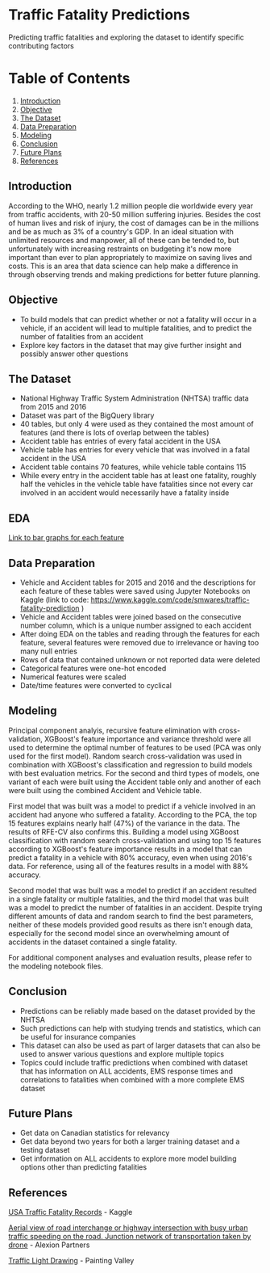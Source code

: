 # Traffic Fatality Predictions
Predicting traffic fatalities and exploring the dataset to identify specific contributing factors

# Table of Contents
1. [Introduction](#introduction)
2. [Objective](#objective)
3. [The Dataset](#the-dataset)
4. [Data Preparation](#data-preparation)
5. [Modeling](#modeling)
6. [Conclusion](#conclusion)
7. [Future Plans](#future-plans)
8. [References](#references)

## Introduction
According to the WHO, nearly 1.2 million people die worldwide every year from traffic accidents, with 20-50 million suffering injuries. Besides the cost of human lives and risk of injury, the cost of damages can be in the millions and be as much as 3% of a country's GDP. In an ideal situation with unlimited resources and manpower, all of these can be tended to, but unfortunately with increasing restraints on budgeting it's now more important than ever to plan appropriately to maximize on saving lives and costs. This is an area that data science can help make a difference in through observing trends and making predictions for better future planning.

## Objective
- To build models that can predict whether or not a fatality will occur in a vehicle, if an accident will lead to multiple fatalities, and to predict the number of fatalities from an accident
- Explore key factors in the dataset that may give further insight and possibly answer other questions

## The Dataset
- National Highway Traffic System Administration (NHTSA) traffic data from 2015 and 2016
- Dataset was part of the BigQuery library
- 40 tables, but only 4 were used as they contained the most amount of features (and there is lots of overlap between the tables)
- Accident table has entries of every fatal accident in the USA
- Vehicle table has entries for every vehicle that was involved in a fatal accident in the USA
- Accident table contains 70 features, while vehicle table contains 115
- While every entry in the accident table has at least one fatality, roughly half the vehicles in the vehicle table have fatalities since not every car involved in an accident would necessarily have a fatality inside

## EDA

[Link to bar graphs for each feature](./src/EDA_formatting.ipynb#bar_graph)

## Data Preparation
- Vehicle and Accident tables for 2015 and 2016 and the descriptions for each feature of these tables were saved using Jupyter Notebooks on Kaggle (link to code: https://www.kaggle.com/code/smwares/traffic-fatality-prediction )
- Vehicle and Accident tables were joined based on the consecutive number column, which is a unique number assigned to each accident
- After doing EDA on the tables and reading through the features for each feature, several features were removed due to irrelevance or having too many null entries
- Rows of data that contained unknown or not reported data were deleted
- Categorical features were one-hot encoded
- Numerical features were scaled
- Date/time features were converted to cyclical

## Modeling

Principal component analyis, recursive feature elimination with cross-validation, XGBoost's feature importance and variance threshold were all used to determine the optimal number of features to be used (PCA was only used for the first model). Random search cross-validation was used in combination with XGBoost's classification and regression to build models with best evaluation metrics. For the second and third types of models, one variant of each were built using the Accident table only and another of each were built using the combined Accident and Vehicle table.

First model that was built was a model to predict if a vehicle involved in an accident had anyone who suffered a fatality. According to the PCA, the top 15 features explains nearly half (47%) of the variance in the data. The results of RFE-CV also confirms this. Building a model using XGBoost classification with random search cross-validation and using top 15 features according to XGBoost's feature importance results in a model that can predict a fatality in a vehicle with 80% accuracy, even when using 2016's data. For reference, using all of the features results in a model with 88% accuracy.

Second model that was built was a model to predict if an accident resulted in a single fatality or multiple fatalities, and the third model that was built was a model to predict the number of fatalities in an accident. Despite trying different amounts of data and random search to find the best parameters, neither of these models provided good results as there isn't enough data, especially for the second model since an overwhelming amount of accidents in the dataset contained a single fatality.

For additional component analyses and evaluation results, please refer to the modeling notebook files.

## Conclusion

- Predictions can be reliably made based on the dataset provided by the NHTSA
- Such predictions can help with studying trends and statistics, which can be useful for insurance companies
- This dataset can also be used as part of larger datasets that can also be used to answer various questions and explore multiple topics
- Topics could include traffic predictions when combined with dataset that has information on ALL accidents, EMS response times and correlations to fatalities when combined with a more complete EMS dataset

## Future Plans
 
- Get data on Canadian statistics for relevancy
- Get data beyond two years for both a larger training dataset and a testing dataset
- Get information on ALL accidents to explore more model building options other than predicting fatalities

## References
<a href="https://www.kaggle.com/datasets/usdot/nhtsa-traffic-fatalities">USA Traffic Fatality Records</a> - Kaggle

<a href="https://alexionpartners.com/homepage/aerial-view-of-road-interchange-or-highway-intersection-with-busy-urban-traffic-speeding-on-the-road-junction-network-of-transportation-taken-by-drone">Aerial view of road interchange or highway intersection with busy urban traffic speeding on the road. Junction network of transportation taken by drone</a> - Alexion Partners

<a href="https://paintingvalley.com/download-image#traffic-light-drawing-34.jpg">Traffic Light Drawing</a> - Painting Valley
